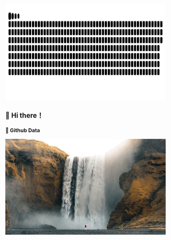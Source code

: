 <!--
**wowdw/wowdw** is a ✨ _special_ ✨ repository because its `README.md` (this file) appears on your GitHub profile.

Here are some ideas to get you started:

- 🔭 I’m currently working on ...
- 🌱 I’m currently learning ...
- 👯 I’m looking to collaborate on ...
- 🤔 I’m looking for help with ...
- 💬 Ask me about ...
- 📫 How to reach me: ...
- 😄 Pronouns: ...
- ⚡ Fun fact: ...
-->
<img src="https://github.com/wowdw/wowdw/blob/main/github-contribution-grid-snake.svg" height="300px" width="100%">



## 👋 Hi there！
### 🔭 Github Data
<img src="https://github.com/wowdw/wowdw/blob/main/waterfall-7091641_960_720.jpg" height="300px" width="100%">
